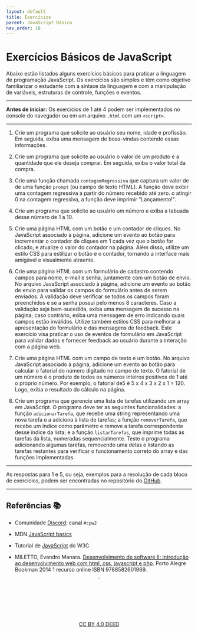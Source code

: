 ```yaml
---
layout: default
title: Exercícios
parent: JavaScript Básico
nav_order: 18
---
```


# Exercícios Básicos de JavaScript

Abaixo estão listados alguns exercícios básicos para praticar a linguagem de
programação JavaScript. Os exercícios são simples e têm como objetivo
familiarizar o estudante com a sintaxe da linguagem e com a manipulação de
variáveis, estruturas de controle, funções e eventos.

---
**Antes de iniciar:** Os exercícios de 1 até 4 podem ser implementados no
console do navegador ou em um arquivo `.html` com um `<script>`.

---

1. Crie um programa que solicite ao usuário seu nome, idade e profissão.
   Em seguida, exiba uma mensagem de boas-vindas contendo essas informações.

1. Crie um programa que solicite ao usuário o valor de um produto e a quantidade
   que ele deseja comprar. Em seguida, exiba o valor total da compra.

1. Crie uma função chamada `contagemRegressiva` que captura um valor de 
   de uma função `prompt` (ou campo de texto HTML). A função deve exibir uma 
   contagem regressiva a partir do número recebido até zero. o atingir 0 na 
   contagem regressiva, a função deve imprimir "Lançamento!".

1. Crie um programa que solicite ao usuário um número e exiba a tabuada desse
   número de 1 a 10.

1. Crie uma página HTML com um botão e um contador de cliques. No JavaScript
   associado à página, adicione um evento ao botão para incrementar o contador
   de cliques em 1 cada vez que o botão for clicado, e atualize o valor do
   contador na página. Além disso, utilize um estilo CSS para estilizar o botão
   e o contador, tornando a interface mais amigável e visualmente atraente.

1. Crie uma página HTML com um formulário de cadastro contendo campos para nome,
   e-mail e senha, juntamente com um botão de envio. No arquivo
   JavaScript associado à página, adicione um evento ao botão de envio para
   validar os campos do formulário antes de serem enviados. A validação deve
   verificar se todos os campos foram preenchidos e se a senha possui pelo
   menos 8 caracteres. Caso a validação seja bem-sucedida, exiba uma mensagem
   de sucesso na página; caso contrário, exiba uma mensagem de erro indicando
   quais campos estão inválidos. Utilize também estilos CSS para melhorar a
   apresentação do formulário e das mensagens de feedback. Este exercício visa
   praticar o uso de eventos de formulário em JavaScript para validar dados e
   fornecer feedback ao usuário durante a interação com a página web.

1. Crie uma página HTML com um campo de texto e um botão. No arquivo JavaScript
   associado à página, adicione um evento ao botão para calcular o fatorial do
   número digitado no campo de texto. O fatorial de um número é o produto de
   todos os números inteiros positivos de 1 até o próprio número. Por exemplo,
   o fatorial de5 é 5 x 4 x 3 x 2 x 1 = 120. Logo, exiba o resultado do cálculo
   na página.

1. Crie um programa que gerencie uma lista de tarefas utilizando um array em
   JavaScript. O programa deve ter as seguintes funcionalidades: a função
   `adicionarTarefa`, que recebe uma string representando uma nova tarefa e a
   adiciona à lista de tarefas; a função `removerTarefa`, que recebe um índice
   como parâmetro e remove a tarefa correspondente desse índice da lista; e a
   função `listarTarefas`, que imprime todas as tarefas da lista,
   numeradas sequencialmente. Teste o programa adicionando algumas tarefas,
   removendo uma delas e listando as tarefas restantes para verificar o
   funcionamento correto do array e das funções implementadas.


---

As respostas para 1 e 5, ou seja, exemplos para a resolução de cada bloco de
exercícios, podem ser encontradas no repositório do
[GitHub](https://github.com/rodrigoprestesmachado/cpw2/tree/dev/exemplos/exercicios/basicos/src).

---

## Referências 📚

* Comunidade [Discord](https://discord.com/invite/C29cqvm): canal `#cpw2`

* MDN [JavaScript basics](https://developer.mozilla.org/en-US/docs/Learn/Getting_started_with_the_web/JavaScript_basics)

* Tutorial de [JavaScript](http://www.w3schools.com/js) do W3C

* MILETTO, Evandro Manara. [Desenvolvimento de software II: introdução ao desenvolvimento web com html, css, javascript e php](https://biblioteca.ifrs.edu.br/pergamum_ifrs/biblioteca_s/acesso_login.php?cod_acervo_acessibilidade=5020682&acesso=aHR0cHM6Ly9pbnRlZ3JhZGEubWluaGFiaWJsaW90ZWNhLmNvbS5ici9ib29rcy85Nzg4NTgyNjAxOTY5&label=acesso%20restrito). Porto Alegre Bookman 2014 1 recurso online
ISBN 9788582601969.

<center>
    <a href="https://github.com/rodrigoprestesmachado" target="blanck">
        <img src="../imgs/logo.png" alt="Rodrigo Prestes Machado" width="3%"
        height="3%" border=0 style="border:0; text-decoration:none;
        outline:none">
    </a>
    <br/>
    <a rel="license" href="http://creativecommons.org/licenses/by/4.0/">
        CC BY 4.0 DEED
    </a>
</center>
